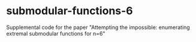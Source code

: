 # submodular-functions-6
Supplemental code for the paper "Attempting the impossible: enumerating extremal submodular functions for n=6"
